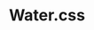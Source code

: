 ---
codehost: https://github.com/kognise/water.css
logohandle: netlifyapp_watercss
sort: watercss
title: Water.css
website: https://watercss.netlify.app/
---